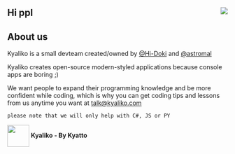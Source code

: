 ## Hi ppl <img align=right src="https://avatars.githubusercontent.com/u/101818213?s=200&v=4"/>

<h2 align>About us</h2>
Kyaliko is a small devteam created/owned by <a href="https://github.com/hi-doki">@Hi-Doki</a> and <a href="https://github.com/mallowo">@astromal</a>

Kyaliko creates open-source modern-styled applications because console apps are boring ;)

We want people to expand their programming knowledge and be more confident while coding, which is why
you can get coding tips and lessons from us anytime you want at <a href="mailto:talk@kyaliko.com">talk@kyaliko.com</a>

`please note that we will only help with C#, JS or PY`

 <img src="https://avatars.githubusercontent.com/u/101818213?s=200&v=4" width=50 align="center"/> <strong>Kyaliko - By Kyatto</strong>

<!--

**Here are some ideas to get you started:**

🙋‍♀️ A short introduction - what is your organization all about?
🌈 Contribution guidelines - how can the community get involved?
👩‍💻 Useful resources - where can the community find your docs? Is there anything else the community should know?
🍿 Fun facts - what does your team eat for breakfast?
🧙 Remember, you can do mighty things with the power of [Markdown](https://docs.github.com/github/writing-on-github/getting-started-with-writing-and-formatting-on-github/basic-writing-and-formatting-syntax)
-->

